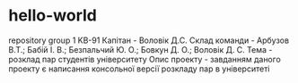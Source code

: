 # hello-world
repository group 1 KB-91
Капітан - Воловік Д.С.
Склад команди - Арбузов В.Т.; Бабій І. В.; Безпальчий Ю. О.; Бовкун Д. О.; Воловік Д. С.
Тема - розклад пар студентів університету
Опис проекту - завданням даного проекту є написання консольної версії розкладу пар в університеті
